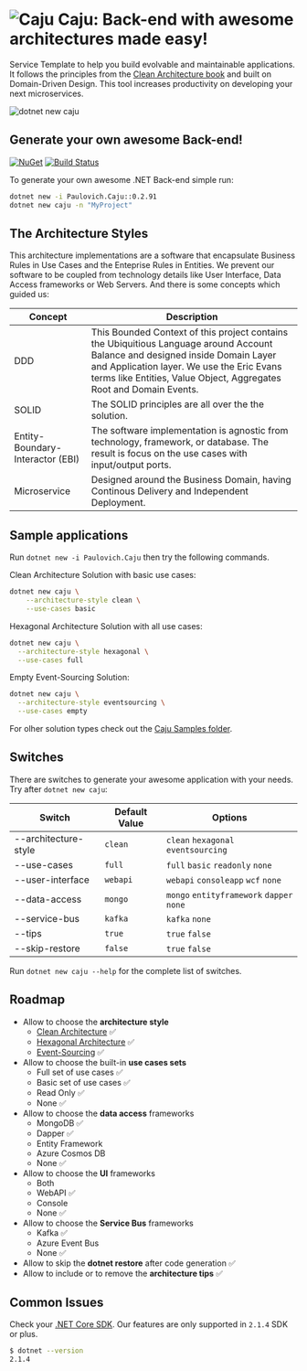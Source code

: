 ![Caju](https://raw.githubusercontent.com/ivanpaulovich/caju/master/images/caju-icon.png) Caju: Back-end with awesome architectures made easy!
=========
Service Template to help you build evolvable and maintainable applications. It follows the principles from the [Clean Architecture book](https://www.amazon.com/Clean-Architecture-Craftsmans-Software-Structure/dp/0134494164) and built on Domain-Driven Design. This tool increases productivity on developing your next microservices.

![dotnet new caju](https://raw.githubusercontent.com/ivanpaulovich/caju/master/images/dotnet-new-caju-0.2.84.gif)

## Generate your own awesome Back-end!
<a href="https://www.nuget.org/packages/Paulovich.Caju/" rel="Paulovich.Caju">![NuGet](https://buildstats.info/nuget/paulovich.caju)</a> [![Build Status](https://travis-ci.org/ivanpaulovich/caju.svg?branch=master)](https://travis-ci.org/ivanpaulovich/caju)

To generate your own awesome .NET Back-end simple run:

```sh
dotnet new -i Paulovich.Caju::0.2.91
dotnet new caju -n "MyProject"
```

## The Architecture Styles

This architecture implementations are a software that encapsulate Business Rules in Use Cases and the Enteprise Rules in Entities. We prevent our software to be coupled from technology details like User Interface, Data Access frameworks or Web Servers. And there is some concepts which guided us:

| Concept | Description |
| --- | --- |
| DDD | This Bounded Context of this project contains the Ubiquitious Language around Account Balance and designed inside Domain Layer and Application layer. We use the Eric Evans terms like Entities, Value Object, Aggregates Root and Domain Events. |
| SOLID | The SOLID principles are all over the the solution. |
| Entity-Boundary-Interactor (EBI) | The software implementation is agnostic from technology, framework, or database. The result is focus on the  use cases with input/output ports. |
| Microservice | Designed around the Business Domain, having Continous Delivery and Independent Deployment. |

## Sample applications

Run `dotnet new -i Paulovich.Caju` then try the following commands.

Clean Architecture Solution with basic use cases:

```sh
dotnet new caju \
	--architecture-style clean \
	--use-cases basic
```

Hexagonal Architecture Solution with all use cases:

```sh
dotnet new caju \
  --architecture-style hexagonal \
  --use-cases full
```

Empty Event-Sourcing Solution:

```sh
dotnet new caju \
  --architecture-style eventsourcing \
  --use-cases empty
```

For olher solution types check out the [Caju Samples folder](https://github.com/ivanpaulovich/caju/tree/master/samples).

## Switches

There are switches to generate your awesome application with your needs. Try after `dotnet new caju`:

| Switch | Default Value | Options |
| --- | --- | --- |
| --architecture-style | `clean` | `clean` `hexagonal` `eventsourcing` |
| --use-cases | `full` | `full` `basic` `readonly` `none` |
| --user-interface | `webapi` | `webapi` `consoleapp` `wcf` `none` |
| --data-access | `mongo` | `mongo` `entityframework` `dapper` `none` |
| --service-bus | `kafka` | `kafka` `none` |
| --tips | `true` | `true` `false` |
| --skip-restore | `false` | `true` `false` |

Run `dotnet new caju --help` for the complete list of switches.

## Roadmap

* Allow to choose the **architecture style**
  * [Clean Architecture](https://github.com/ivanpaulovich/manga) :white_check_mark:
  * [Hexagonal Architecture](https://github.com/ivanpaulovich/acerola) :white_check_mark:
  * [Event-Sourcing](https://github.com/ivanpaulovich/castanha) :white_check_mark:
* Allow to choose the built-in **use cases sets**
  * Full set of use cases :white_check_mark:
  * Basic set of use cases :white_check_mark:
  * Read Only :white_check_mark: 
  * None :white_check_mark:	
* Allow to choose the **data access** frameworks 
  * MongoDB :white_check_mark:
  * Dapper :white_check_mark:
  * Entity Framework
  * Azure Cosmos DB
  * None :white_check_mark:
* Allow to choose the **UI** frameworks
  * Both
  * WebAPI :white_check_mark:
  * Console 
  * None :white_check_mark:
* Allow to choose the **Service Bus** frameworks
  * Kafka :white_check_mark:
  * Azure Event Bus
  * None :white_check_mark:
* Allow to skip the **dotnet restore** after code generation :white_check_mark:
* Allow to include or to remove the **architecture tips** :white_check_mark:

## Common Issues

Check your [.NET Core SDK](https://www.microsoft.com/net/download/windows). Our features are only supported in `2.1.4` SDK or plus.

```sh
$ dotnet --version
2.1.4
```
